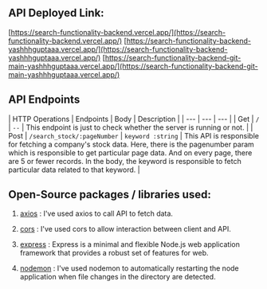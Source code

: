 ## API Deployed Link:

[https://search-functionality-backend.vercel.app/](https://search-functionality-backend.vercel.app/)
[https://search-functionality-backend-yashhhguptaaa.vercel.app/](https://search-functionality-backend-yashhhguptaaa.vercel.app/)
[https://search-functionality-backend-git-main-yashhhguptaaa.vercel.app/](https://search-functionality-backend-git-main-yashhhguptaaa.vercel.app/)

## API Endpoints
| HTTP Operations | Endpoints | Body | Description |
| --- | --- | --- |
| Get | `/` | `--` | This endpoint is just to check whether the server is running or not. |
| Post | `/search_stock/:pageNumber` | `keyword :string`  | This API is responsible for fetching a company's stock data. Here, there is the pagenumber param which is responsible to get particular page data. And on every page, there are 5 or fewer records. In the body, the keyword is responsible to fetch particular data related to that keyword. |


## Open-Source packages / libraries used:

1. [axios](https://www.npmjs.com/package/axios) : I've used axios to call API to fetch data.

2. [cors](https://www.npmjs.com/package/cors) : I've used cors to allow interaction between client and API.

3. [express](https://expressjs.com/) : Express is a minimal and flexible Node.js web application framework that provides a robust set of features for web.

4. [nodemon](https://www.npmjs.com/package/nodemon) : I've used nodemon to automatically restarting the node application when file changes in the directory are detected.